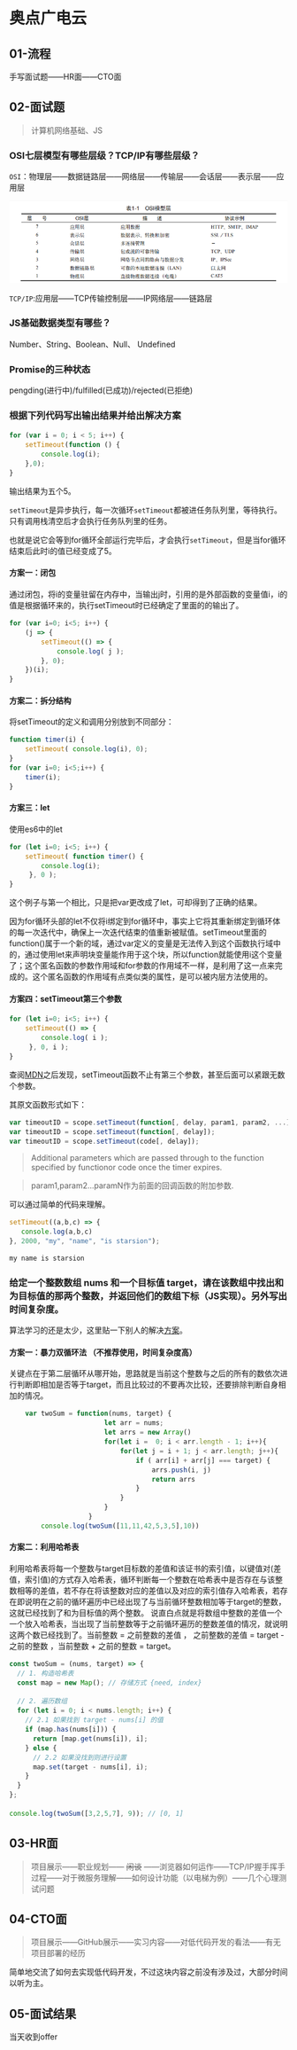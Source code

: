 # 奥点广电云

## 01-流程

手写面试题——HR面——CTO面

## 02-面试题

> 计算机网络基础、JS

### OSI七层模型有哪些层级？TCP/IP有哪些层级？

`OSI`：物理层——数据链路层——网络层——传输层——会话层——表示层——应用层

![OSI七层模型](https://raw.githubusercontent.com/ivestszheng/images-store/master/img/20210524172403.png)

`TCP/IP`:应用层——TCP传输控制层——IP网络层——链路层

### JS基础数据类型有哪些？

Number、String、Boolean、Null、 Undefined

### Promise的三种状态

pengding(进行中)/fulfilled(已成功)/rejected(已拒绝)

### 根据下列代码写出输出结果并给出解决方案

```js
for (var i = 0; i < 5; i++) {
    setTimeout(function () {
        console.log(i);
    },0);
}
```

输出结果为五个5。

`setTimeout`是异步执行，每一次循环`setTimeout`都被进任务队列里，等待执行。只有调用栈清空后才会执行任务队列里的任务。

也就是说它会等到for循环全部运行完毕后，才会执行`setTimeout`，但是当for循环结束后此时i的值已经变成了5。

#### 方案一：闭包

通过闭包，将i的变量驻留在内存中，当输出j时，引用的是外部函数的变量值i，i的值是根据循环来的，执行setTimeout时已经确定了里面的的输出了。

```js
for (var i=0; i<5; i++) {
    (j => {
        setTimeout(() => {
            console.log( j );
        }, 0);
    })(i);
}
```

#### 方案二：拆分结构

将setTimeout的定义和调用分别放到不同部分：

```js
function timer(i) {
    setTimeout( console.log(i), 0);
}
for (var i=0; i<5;i++) {
    timer(i);
}
```

#### 方案三：let

使用es6中的let

```js
for (let i=0; i<5; i++) {
    setTimeout( function timer() {
        console.log(i);
     }, 0 );
}
```

这个例子与第一个相比，只是把var更改成了let，可却得到了正确的结果。

因为for循环头部的let不仅将i绑定到for循环中，事实上它将其重新绑定到循环体的每一次迭代中，确保上一次迭代结束的值重新被赋值。setTimeout里面的function()属于一个新的域，通过var定义的变量是无法传入到这个函数执行域中的，通过使用let来声明块变量能作用于这个块，所以function就能使用i这个变量了；这个匿名函数的参数作用域和for参数的作用域不一样，是利用了这一点来完成的。这个匿名函数的作用域有点类似类的属性，是可以被内层方法使用的。

#### 方案四：setTimeout第三个参数

```js
for (let i=0; i<5; i++) {
    setTimeout(() => {
        console.log( i );
     }, 0, i );
}
```

查阅[MDN](https://developer.mozilla.org/en-US/docs/Web/API/WindowOrWorkerGlobalScope/setTimeout)之后发现，setTimeout函数不止有第三个参数，甚至后面可以紧跟无数个参数。

其原文函数形式如下：

```js
var timeoutID = scope.setTimeout(function[, delay, param1, param2, ...]);
var timeoutID = scope.setTimeout(function[, delay]);
var timeoutID = scope.setTimeout(code[, delay]);
```

> Additional parameters which are passed through to the function specified by functionor code once the timer expires.

> param1,param2...paramN作为前面的回调函数的附加参数.

可以通过简单的代码来理解。

```js
setTimeout((a,b,c) => {
   console.log(a,b,c)
}, 2000, "my", "name", "is starsion");
```

```js
my name is starsion
```

### 给定一个整数数组 nums 和一个目标值 target，请在该数组中找出和为目标值的那两个整数，并返回他们的数组下标（JS实现）。另外写出时间复杂度。

算法学习的还是太少，这里贴一下别人的解决[方案](https://blog.csdn.net/weixin_43936284/article/details/108223996)。

#### 方案一：暴力双循环法 （不推荐使用，时间复杂度高）

关键点在于第二层循环从哪开始，思路就是当前这个整数与之后的所有的数依次进行判断即相加是否等于target，而且比较过的不要再次比较，还要排除判断自身相加的情况。

```js
	var twoSum = function(nums, target) {
	                    let arr = nums;
	                    let arrs = new Array()
	                    for(let i =  0; i < arr.length - 1; i++){
	                        for(let j = i + 1; j < arr.length; j++){
	                            if ( arr[i] + arr[j] === target) {
	                                arrs.push(i, j)
	                                return arrs
	                            }
	                        }
	                    }
	                }
		console.log(twoSum([11,11,42,5,3,5],10))
```

#### 方案二：利用哈希表

利用哈希表将每一个整数与target目标数的差值和该证书的索引值，以键值对(差值，索引值)的方式存入哈希表，循环判断每一个整数在哈希表中是否存在与该整数相等的差值，若不存在将该整数对应的差值以及对应的索引值存入哈希表，若存在即说明在之前的循环遍历中已经出现了与当前循环整数相加等于target的整数，这就已经找到了和为目标值的两个整数。
说直白点就是将数组中整数的差值一个一个放入哈希表，当出现了当前整数等于之前循环遍历的整数差值的情况，就说明这两个数已经找到了。当前整数 = 之前整数的差值 ， 之前整数的差值 = target - 之前的整数 ，当前整数 + 之前的整数 = target。

```js
const twoSum = (nums, target) => {
  // 1. 构造哈希表
  const map = new Map(); // 存储方式 {need, index}

  // 2. 遍历数组
  for (let i = 0; i < nums.length; i++) {
    // 2.1 如果找到 target - nums[i] 的值
    if (map.has(nums[i])) {
      return [map.get(nums[i]), i];
    } else {
      // 2.2 如果没找到则进行设置
      map.set(target - nums[i], i);
    }
  }
};

console.log(twoSum([3,2,5,7], 9)); // [0, 1]

```

## 03-HR面

> 项目展示——职业规划—— ~~闲谈~~ ——浏览器如何运作——TCP/IP握手挥手过程——对于微服务理解——如何设计功能（以电梯为例）——几个心理测试问题

## 04-CTO面

> 项目展示——GitHub展示——实习内容——对低代码开发的看法——有无项目部署的经历

简单地交流了如何去实现低代码开发，不过这块内容之前没有涉及过，大部分时间以听为主。

## 05-面试结果

当天收到offer

